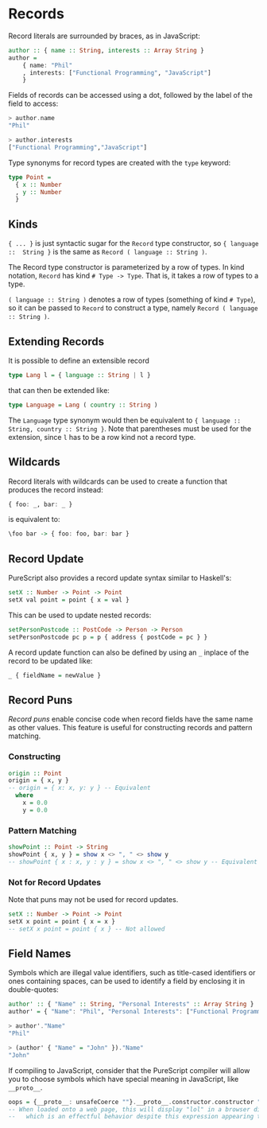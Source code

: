# Records

Record literals are surrounded by braces, as in JavaScript:

```purescript
author :: { name :: String, interests :: Array String }
author =
    { name: "Phil"
    , interests: ["Functional Programming", "JavaScript"]
    }
```

Fields of records can be accessed using a dot, followed by the label of the field to access:

```purescript
> author.name
"Phil"

> author.interests
["Functional Programming","JavaScript"]
```

Type synonyms for record types are created with the `type` keyword:

```purs
type Point =
  { x :: Number
  , y :: Number
  }
```

## Kinds

`{ ... }` is just syntactic sugar for the `Record` type constructor, so `{ language ::  String }` is the same as `Record ( language :: String )`.

The Record type constructor is parameterized by a row of types. In kind notation, `Record` has kind `# Type -> Type`. That is, it takes a row of types to a type.

`( language :: String )` denotes a row of types (something of kind `# Type`), so it can be passed to `Record` to construct a type, namely `Record ( language :: String )`.

## Extending Records

It is possible to define an extensible record

```purescript
type Lang l = { language :: String | l }
```

that can then be extended like:

```purescript
type Language = Lang ( country :: String )
```

The `Language` type synonym would then be equivalent to `{ language :: String, country :: String }`. Note that parentheses must be used for the extension, since `l` has to be a row kind not a record type.

## Wildcards

Record literals with wildcards can be used to create a function that produces the record instead:

```purescript
{ foo: _, bar: _ }
```
is equivalent to:

```purescript
\foo bar -> { foo: foo, bar: bar }
```

## Record Update

PureScript also provides a record update syntax similar to Haskell's:

```purescript
setX :: Number -> Point -> Point
setX val point = point { x = val }
```

This can be used to update nested records:

```purescript
setPersonPostcode :: PostCode -> Person -> Person
setPersonPostcode pc p = p { address { postCode = pc } }
```

A record update function can also be defined by using an `_` inplace of the record to be updated like:

```purescript
_ { fieldName = newValue }
```

## Record Puns

_Record puns_ enable concise code when record fields have the same name as other values. This feature is useful for constructing records and pattern matching.

### Constructing

```purs
origin :: Point
origin = { x, y }
-- origin = { x: x, y: y } -- Equivalent
  where
    x = 0.0
    y = 0.0
```

### Pattern Matching

```purs
showPoint :: Point -> String
showPoint { x, y } = show x <> ", " <> show y
-- showPoint { x : x, y : y } = show x <> ", " <> show y -- Equivalent
```

### Not for Record Updates

Note that puns may not be used for record updates.

```purescript
setX :: Number -> Point -> Point
setX x point = point { x = x }
-- setX x point = point { x } -- Not allowed
```

## Field Names

Symbols which are illegal value identifiers, such as title-cased identifiers or ones containing spaces, can be used to identify a field by enclosing it in double-quotes:

```purescript
author' :: { "Name" :: String, "Personal Interests" :: Array String }
author' = { "Name": "Phil", "Personal Interests": ["Functional Programming", "JavaScript"] }

> author'."Name"
"Phil"

> (author' { "Name" = "John" })."Name"
"John"
```

If compiling to JavaScript, consider that the PureScript compiler will allow you to choose symbols which have special meaning in JavaScript, like `__proto__`.

```purescript
oops = {__proto__: unsafeCoerce ""}.__proto__.constructor.constructor "alert('lol')" 0
-- When loaded onto a web page, this will display "lol" in a browser dialog box,
--   which is an effectful behavior despite this expression appearing to be pure.
```
